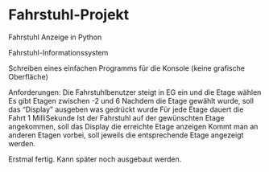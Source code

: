 # Fahrstuhl-Projekt
Fahrstuhl Anzeige in Python 


Fahrstuhl-Informationssystem

Schreiben eines einfachen Programms für die Konsole (keine grafische Oberfläche)

Anforderungen:
Die Fahrstuhlbenutzer steigt in EG ein und die Etage wählen
Es gibt Etagen zwischen -2 und 6
Nachdem die Etage gewählt wurde, soll das “Display” ausgeben was gedrückt wurde
Für jede Etage dauert die Fahrt 1 MilliSekunde
Ist der Fahrstuhl auf der gewünschten Etage angekommen, soll das Display die erreichte Etage anzeigen
Kommt man an anderen Etagen vorbei, soll jeweils die entsprechende Etage angezeigt werden.

Erstmal fertig. Kann später noch ausgebaut werden. 
